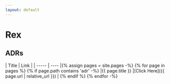```yaml
---
layout: default
---
```


# Rex

## ADRs

| Title | Link |
| ----- | ---- |{% assign pages = site.pages -%}
{% for page in pages %}
{% if page.path contains 'adr' -%}
|{{ page.title }} |[Click Here]({{ page.url | relative_url }}) |
{% endif %}
{% endfor -%}
